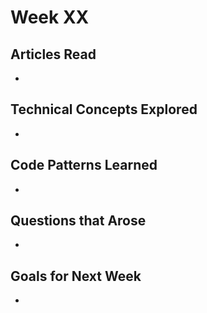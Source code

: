 # Week XX

## Articles Read

- 

## Technical Concepts Explored

- 

## Code Patterns Learned

- 
## Questions that Arose

- 

## Goals for Next Week

- 